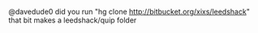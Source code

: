 @davedude0 did you run "hg clone http://bitbucket.org/xixs/leedshack" that bit makes a leedshack/quip folder